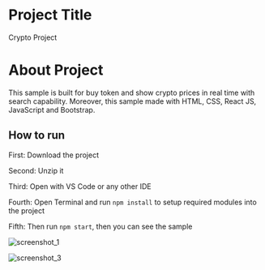 # Project Title

Crypto Project 

# About Project

This sample is built for buy token and show crypto prices in real time with search capability. Moreover, this sample made with HTML, CSS, React JS, JavaScript and Bootstrap.

## How to run

First:
Download the project

Second:
Unzip it

Third:
Open with VS Code or any other IDE

Fourth:
Open Terminal and run `npm install` to setup required modules into the project

Fifth: 
Then run `npm start`, then you can see the sample

![screenshot_1](https://user-images.githubusercontent.com/30923608/200420231-68373ca6-7eb6-4071-9239-e4ddfe75a487.png)

![screenshot_3](https://user-images.githubusercontent.com/30923608/200420558-3813effb-351b-4eb9-b736-ef80f25a4d37.png)
